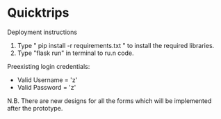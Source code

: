 # Quicktrips

Deployment instructions
1. Type " pip install -r requirements.txt " to install the required libraries.
2. Type "flask run" in terminal to ru.n code.

Preexisting login credentials:
- Valid Username = 'z'
- Valid Password = 'z'



N.B. There are new designs for all the forms which will be implemented after the prototype.




